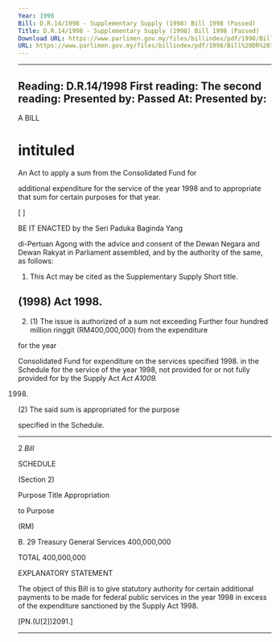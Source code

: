 ```yaml
---
Year: 1998
Bill: D.R.14/1998 - Supplementary Supply (1998) Bill 1998 (Passed)
Title: D.R.14/1998 - Supplementary Supply (1998) Bill 1998 (Passed)
Download URL: https://www.parlimen.gov.my/files/billindex/pdf/1998/Bill%20DR%2014.pdf
URL: https://www.parlimen.gov.my/files/billindex/pdf/1998/Bill%20DR%2014.pdf
---
```

---
Reading:
D.R.14/1998
First reading:
The second reading:
Presented by:
Passed At:
Presented by:
---

A BILL

# intituled

An Act to apply a sum from the Consolidated Fund for

additional expenditure for the service of the year 1998
and to appropriate that sum for certain purposes for
that year.

[ ]

BE IT ENACTED by the Seri Paduka Baginda Yang

di-Pertuan Agong with the advice and consent of the
Dewan Negara and Dewan Rakyat in Parliament
assembled, and by the authority of the same, as
follows:

1. This Act may be cited as the Supplementary Supply Short title.
## (1998) Act 1998.

2. (1) The issue is authorized of a sum not exceeding Further
four hundred million ringgit (RM400,000,000) from the expenditure

for the year

Consolidated Fund for expenditure on the services specified 1998.
in the Schedule for the service of the year 1998, not
provided for or not fully provided for by the Supply Act _Act A1009._

1998.

(2) The said sum is appropriated for the purpose

specified in the Schedule.


-----

2 _Bill_

SCHEDULE

(Section 2)

Purpose Title Appropriation

to Purpose

(RM)

B. 29 Treasury General Services 400,000,000

TOTAL 400,000,000

EXPLANATORY STATEMENT

The object of this Bill is to give statutory authority for certain
additional payments to be made for federal public services in the
year 1998 in excess of the expenditure sanctioned by the Supply
Act 1998.

[PN.(U[2])2091.]


-----

